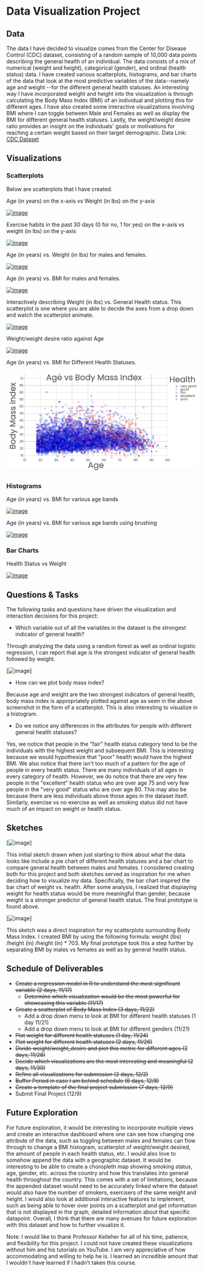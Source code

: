 # Data Visualization Project

## Data

The data I have decided to visualize comes from the Center for Disease Control (CDC) dataset, consisting of a random sample of 10,000 data points describing the general health of an individual.  The data consists of a mix of numerical (weight and height), categorical (gender), and ordinal (health status) data. 
I have created various scatterplots, histograms, and bar charts of the data that look at the most predictive variables of the data--namely age and weight --for the different general health statuses. An interesting way I have incorporated weight and height into the visualization is through calculating the Body Mass Index (BMI) of an  individual and plotting this for different ages. I have also created some interactive visualizations involving BMI where I can toggle between Male and Females as well as display the BMI for different general health statuses. Lastly, the weight/weight desire ratio provides an insight on the individuals' goals or motivations for reaching a certain weight based on their target demographic. 
Data Link: [CDC Dataset](https://gist.github.com/ridhimasaxena/a45f4774ff99a80bb5f71ca575f64ec3 "CDC Dataset")

## Visualizations

### Scatterplots

Below are scatterplots that I have created.  

Age (in years) on the x-axis vs Weight (in lbs) on the y-axis

[![image](https://github.com/ridhimasaxena/dataviz-project-template-proposal/blob/master/agevsweight.png)](https://vizhub.com/ridhimasaxena/ce31146b95a5497d96ec57e0670ff732)


Exercise habits in the past 30 days (0 for no, 1 for yes) on the x-axis vs weight (in lbs) on the y-axis

[![image](https://github.com/ridhimasaxena/dataviz-project-template-proposal/blob/master/exerciseandweight.png)](https://vizhub.com/ridhimasaxena/b8bbdb49bb93485d97c8c1f011615c3a)

Age (in years) vs. Weight (in lbs) for males and females.

[![image](https://github.com/ridhimasaxena/Data-Visualization-Project-Proposal/blob/master/AgeVsWeightMF.png)](https://vizhub.com/ridhimasaxena/1ed5e04673d1404e99489272bb952d0d?file=index.js)

Age (in years) vs. BMI for males and females.

[![image](https://github.com/ridhimasaxena/Data-Visualization-Project-Proposal/blob/master/BMIvsAge_Updated.png)](https://vizhub.com/ridhimasaxena/23b7d479ee634e768b90dd3beb39784c?edit=files)

Interactively describing Weight (in lbs) vs. General Health status. This scatterplot is one where you are able to decide the axes from a drop down and watch the scatterplot animate. 

[![image](https://github.com/ridhimasaxena/Data-Visualization-Project-Proposal/blob/master/GenHealthWeight.png)](https://vizhub.com/ridhimasaxena/fae2b6a65fd347d8a2022765bb55afbe?edit=files)

Weight/weight desire ratio against Age

[![image](https://github.com/ridhimasaxena/Data-Visualization-Project-Proposal/blob/master/WeightbyDesiredWeight.png)](https://vizhub.com/ridhimasaxena/3ab2a629c01a4a2eac6136f9f9c37e58?edit=files)

Age (in years) vs. BMI for Different Health Statuses.

[![image](https://github.com/ridhimasaxena/Data-Visualization-Final-Project/blob/master/BMI_HealthStatus.png)](https://vizhub.com/ridhimasaxena/2b07073be0b34036bbde1a5d063934c8?edit=files&file=index.js)

### Histograms

Age (in years) vs. BMI for various age bands

[![image](https://github.com/ridhimasaxena/Data-Visualization-Project-Proposal/blob/master/Hist_BMI_Age.png)](https://vizhub.com/ridhimasaxena/b6cfe11d312d40e08da9d2568cc78406)

Age (in years) vs. BMI for various age bands using brushing

[![image](https://github.com/ridhimasaxena/Data-Visualization-Project-Proposal/blob/master/Hist_Brushing.png)](https://vizhub.com/ridhimasaxena/bced0f0db29a47c394c792bd01185bc0)


### Bar Charts

Health Status vs Weight

[![image](https://github.com/ridhimasaxena/Data-Visualization-Project-Proposal/blob/master/GenlHealthvsWeight.png)](https://vizhub.com/ridhimasaxena/165aa99452b747878e817154ac9ff525?edit=files&file=index.js)

## Questions & Tasks

The following tasks and questions have driven the visualization and interaction decisions for this project:

 * Which variable out of all the variables in the dataset is the strongest indicator of general health?


Through analyzing the data using a random forest as well as ordinal logistic regression, I can report that age is the strongest indicator of general health followed by weight. 

[![image](https://github.com/ridhimasaxena/Data-Visualization-Project-Proposal/blob/master/RandomForestResults.png)] 

 * How can we plot body mass index?


Because age and weight are the two strongest indicators of general health, body mass index is appropriately plotted against age as seen in the above screenshot in the form of a scatterplot. This is also interesting to visualize in a histogram. 

 * Do we notice any differences in the attributes for people with different general health statuses?

Yes, we notice that  people in the "fair" health status category tend to be the individuals with the highest weight and subsequent BMI. This is interesting because we would hypothesize that "poor" health would have the highest BMI. We also notice that there isn't too much of a pattern for the age of people in every health status. There are many individuals of all ages in every category of health. However, we do notice that there are very few people in the "excellent" health status who are over age 75 and very few people in the "very good" status who are over age 80. This may also be because there are less individuals above those ages in the dataset itself. Similarly, exercise vs no exercise as well as smoking status did not have much of an impact on weight or health status. 


## Sketches

[![image](https://github.com/ridhimasaxena/dataviz-project-template-proposal/blob/master/Cdc_Sketch.png)]

This initial sketch drawn when just starting to think about what the data looks like include a pie chart of different health statuses and a bar chart to compare general health between males and females. I considered creating both for this project and both sketches served as inspiration for me when deciding how to visualize my data. Specifically, the bar chart inspired the bar chart of weight vs. health. After some analysis, I realized that displaying weight for health status would be more meaningful than gender, because weight is a stronger predictor of general health status. The final prototype is found above. 

[![image](https://github.com/ridhimasaxena/Data-Visualization-Project-Proposal/blob/master/BMIByAge.png)] 

This sketch was a direct inspiration for my scatterplots surrounding Body Mass Index. I created BMI by using the following formula: weight (lbs) /height (in) /height (in) * 703. My final prototype took this a step further by separating BMI by males vs females as well as by general health status. 

## Schedule of Deliverables

 * ~~Create a regression model in R to understand the most significant variable (2 days, 11/17)~~
   * ~~Determine which visualization would be the most powerful for showcasing this variable (11/17)~~
 * ~~Create a scatterplot of Body Mass Index (3 days, 11/22)~~
   * Add a drop down menu to look at BMI for different health statuses (1 day 11/21)
   * Add a drop down menu to look at BMI for different genders (11/21)
 * ~~Plot weight for different health statuses (1 day, 11/24)~~
 * ~~Plot weight for different health statuses (2 days, 11/26)~~
 * ~~Divide weight/weight_desire and plot this metric for different ages (2 days, 11/28)~~
 * ~~Decide which visualizations are the most interesting and meaningful (2 days, 11/30)~~
 * ~~Refine all visualizations for submission (2 days, 12/2)~~
 * ~~Buffer Period in case I am behind schedule (6 days, 12/8)~~
 * ~~Create a template of the final project submission (7 days, 12/9)~~
 * Submit Final Project (12/9)
 

## Future Exploration

For future exploration, it would be interesting to incorporate multiple views and create an interactive dashboard where one can see how changing one attribute of the data, such as toggling between males and females can flow through to change a BMI histogram, scatterplot of weight/weight desired, the amount of people in each health status, etc. I would also love to somehow append the data with a geographic dataset. It would be interesting to be able to create a choropleth map showing smoking status, age, gender, etc. across the country and how this translates into general health throughout the country. This comes with a set of limitations, because the appended dataset would need to be accurately linked where the dataset would also have the number of smokers, exercisers of the same weight and height. I would also look at additional interactive features to implement, such as being able to hover over points on a scatterplot and get information that is not displayed in the graph, detailed information about that specific datapoint. Overall, I think that there are many avenues for future exploration with this dataset and how to further visualize it. 

Note: I would like to thank Professor Kelleher for all of his time, patience, and flexibility for this project. I could not have created these visualizations without him and his tutorials on YouTube. I am very appreciative of how accommodating and willing to help he is. I learned an incredible amount that I wouldn't have learned if I hadn't taken this course. 
